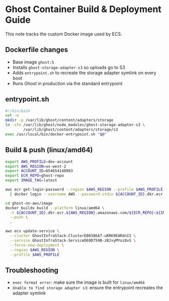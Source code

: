 # Ghost Container Build & Deployment Guide

This note tracks the custom Docker image used by ECS.

## Dockerfile changes

- Base image `ghost:5`
- Installs `ghost-storage-adapter-s3` so uploads go to S3
- Adds `entrypoint.sh` to recreate the storage adapter symlink on every boot
- Runs Ghost in production via the standard entrypoint

## entrypoint.sh

```bash
#!/bin/bash
set -e
mkdir -p /var/lib/ghost/content/adapters/storage
ln -sfn /var/lib/ghost/node_modules/ghost-storage-adapter-s3 \
        /var/lib/ghost/content/adapters/storage/s3
exec /usr/local/bin/docker-entrypoint.sh "$@"
```

## Build & push (linux/amd64)

```bash
export AWS_PROFILE=dev-account
export AWS_REGION=us-west-2
export ACCOUNT_ID=654654148983
export ECR_REPO=ghost-repo
export IMAGE_TAG=latest

aws ecr get-login-password --region $AWS_REGION --profile $AWS_PROFILE \
  | docker login --username AWS --password-stdin ${ACCOUNT_ID}.dkr.ecr.${AWS_REGION}.amazonaws.com

cd ghost-on-aws/image
docker buildx build --platform linux/amd64 \
  -t ${ACCOUNT_ID}.dkr.ecr.${AWS_REGION}.amazonaws.com/${ECR_REPO}:${IMAGE_TAG} \
  --push \
  .

aws ecs update-service \
  --cluster GhostInfraStack-ClusterEB0386A7-uKRK9EARdnII \
  --service GhostInfraStack-ServiceD69D759B-zBJvyMYoz8vS \
  --force-new-deployment \
  --region $AWS_REGION \
  --profile $AWS_PROFILE
```

## Troubleshooting

- `exec format error`: make sure the image is built for `linux/amd64`
- `Unable to find storage adapter s3`: ensure the entrypoint recreates the adapter symlink

